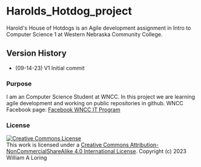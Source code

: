 # Harolds_Hotdog_project
Harold's House of Hotdogs is an Agile development assignment in Intro to
Computer Science 1 at Western Nebraska Community College.
## Version History
- (09-14-23) V1 Initial commit
### Purpose
I am an Computer Science Student at WNCC. In this project we are learning agile development and working on public repositories in github.
WNCC Facebook page: [Facebook WNCC IT
Program](https://www.facebook.com/wnccitprogram/)

### License
<a rel="license" href="http://creativecommons.org/licenses/by-ncsa/4.0/"><img alt="Creative Commons License" style="border-width:0"
src="https://i.creativecommons.org/l/by-nc-sa/4.0/88x31.png" /></a><br />
This work is licensed under a [Creative Commons Attribution-NonCommercialShareAlike 4.0 International
License](http://creativecommons.org/licenses/by-nc-sa/4.0/)</a>.
Copyright (c) 2023 William A Loring
